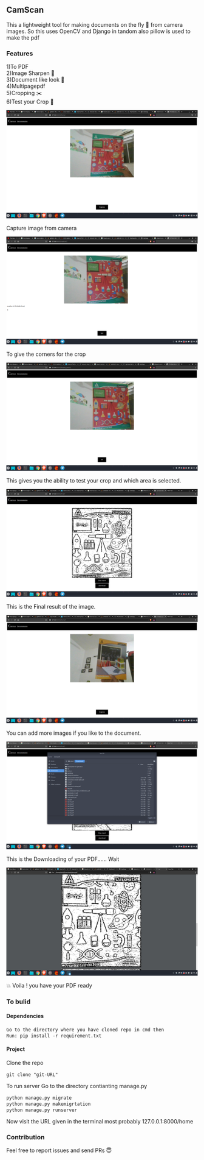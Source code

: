 ## CamScan
This a lightweight tool for making documents on the fly :running: from camera images.
So this uses OpenCV and Django in tandom also pillow is used to make the pdf

### Features
1)To PDF<br>
2)Image Sharpen :mag_right:<br>
3)Document like look :page_with_curl:<br>
4)Multipagepdf<br>
5)Cropping :scissors:<br>
6)Test your Crop :corn:<br>

<img src="images/6th.png">

Capture image from camera

<img src="images/7th.png">

To give the corners for the crop

<img src="images/8th.png">

This gives you the ability to test your crop and which area is selected.

<img src="images/9th.png">

This is the Final result of the image.

<img src="images/10th.png">

You can add more images if you like to the document.

<img src="images/11th.png">

This is the Downloading of your PDF...... Wait

<img src="images/12th.png">


:boom: Voila ! you have your PDF ready


### To bulid

#### Dependencies
```
Go to the directory where you have cloned repo in cmd then 
Run: pip install -r requirement.txt
```

#### Project

Clone the repo
```
git clone "git-URL"
```

To run server
Go to the directory contianting manage.py
```
python manage.py migrate
python manage.py makemigrtation
python manage.py runserver
```

Now visit the URL given in the terminal most probably 127.0.0.1:8000/home

### Contribution
Feel free to report issues and send PRs :innocent:
